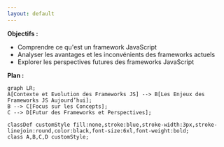 ```yaml
---
layout: default
---
```


**Objectifs :**
- Comprendre ce qu'est un framework JavaScript
- Analyser les avantages et les inconvénients des frameworks actuels
- Explorer les perspectives futures des frameworks JavaScript


**Plan :**

```mermaid
graph LR;
A[Contexte et Evolution des Frameworks JS] --> B[Les Enjeux des Frameworks JS Aujourd’hui];
B --> C[Focus sur les Concepts];
C --> D[Futur des Frameworks et Perspectives];

classDef customStyle fill:none,stroke:blue,stroke-width:3px,stroke-linejoin:round,color:black,font-size:6xl,font-weight:bold;
class A,B,C,D customStyle;
```